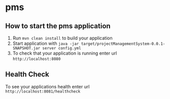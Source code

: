 # pms

How to start the pms application
---

1. Run `mvn clean install` to build your application
1. Start application with `java -jar target/projectManagementSystem-0.0.1-SNAPSHOT.jar server config.yml`
1. To check that your application is running enter url `http://localhost:8080`

Health Check
---

To see your applications health enter url `http://localhost:8081/healthcheck`
